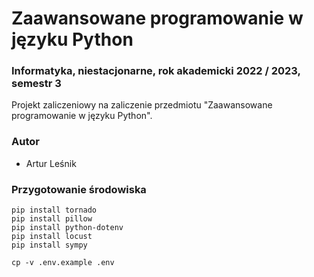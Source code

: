 # Zaawansowane programowanie w języku Python

### Informatyka, niestacjonarne, rok akademicki 2022 / 2023, semestr 3

Projekt zaliczeniowy na zaliczenie przedmiotu "Zaawansowane programowanie w języku Python".

### Autor

  * Artur Leśnik

### Przygotowanie środowiska

```commandline
pip install tornado
pip install pillow
pip install python-dotenv
pip install locust
pip install sympy

cp -v .env.example .env
```